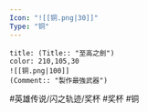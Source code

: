 ```yaml
---
Icon: "![[铜.png|30]]"
Type: "铜"
---
```

```ad-ed-sen-1-brozen
title: (Title:: "至高之劍")
color: 210,105,30
![[铜.png|100]]
(Comment:: "製作最強武器")
```

#英雄传说/闪之轨迹/奖杯  #奖杯 #铜